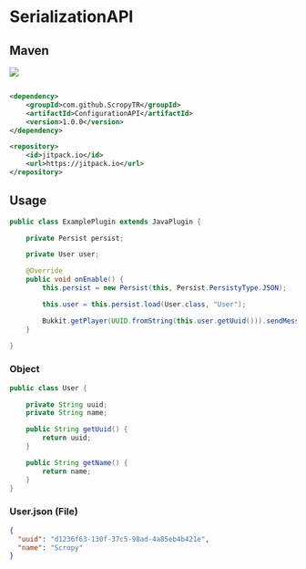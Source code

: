 # SerializationAPI

## Maven

[![](https://jitpack.io/v/ScropyTR/LegendInventoryAPI.svg)](https://jitpack.io/#ScropyTR/LegendInventoryAPI)

```pom.xml

<dependency>
    <groupId>com.github.ScropyTR</groupId>
    <artifactId>ConfigurationAPI</artifactId>
    <version>1.0.0</version>
</dependency>

<repository>
    <id>jitpack.io</id>
    <url>https://jitpack.io</url>
</repository>
```

## Usage

``` java
public class ExamplePlugin extends JavaPlugin {

    private Persist persist;

    private User user;

    @Override
    public void onEnable() {
        this.persist = new Persist(this, Persist.PersistyType.JSON);

        this.user = this.persist.load(User.class, "User");

        Bukkit.getPlayer(UUID.fromString(this.user.getUuid())).sendMessage("Successful");
    }

}
```


### Object

``` java
public class User {

    private String uuid;
    private String name;

    public String getUuid() {
        return uuid;
    }

    public String getName() {
        return name;
    }
}

```


### User.json (File)

``` json
{
  "uuid": "d1236f63-130f-37c5-98ad-4a85eb4b421e",
  "name": "Scropy"
}

```

